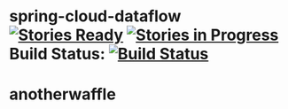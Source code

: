 # spring-cloud-dataflow [![Stories Ready](https://badge.waffle.io/spring-cloud/spring-cloud-dataflow.svg?label=ready&title=Ready)](http://waffle.io/spring-cloud/spring-cloud-dataflow) [![Stories in Progress](https://badge.waffle.io/spring-cloud/spring-cloud-dataflow.svg?label=In%20Progress&title=In%20Progress)](http://waffle.io/spring-cloud/spring-cloud-dataflow) Build Status: [![Build Status](http://build.spring.io/plugins/servlet/buildStatusImage/SCD-BMASTER)](https://build.spring.io/browse/SCD-BMASTER)
# anotherwaffle


